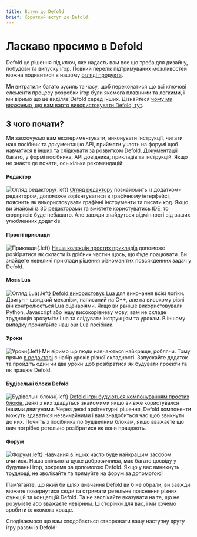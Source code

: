 ```yaml
---
title: Вступ до Defold
brief: Короткий вступ до Defold.
---
```


# Ласкаво просимо в Defold

Defold це рішення під ключ, яке надасть вам все що треба для дизайну, побудови та випуску ігор. Повний перелік підтримуваних можливостей можна подивитися в нашому [огляді продукта](/product).

Ми витратили багато зусиль та часу, щоб переконатися що всі ключові елементи процесу розробки ігор були якомога плавними та легкими, і ми віримо що це виділяє Defold серед інших. Дізнайтеся [чому ми вважаемо, що вам варто використовувати Defold, тут](/why).

## З чого почати?

Ми заохочуємо вам експериментувати, виконувати інструкції, читати наш посібник та документацію API, приймати участь на форумі щоб навчатися в інших та слідкувати за розвитком Defold. Документації багато, у формі посібника, API довідника, прикладів та інструкцій. Якщо не знаєте де почати, ось кілька рекомендацій:

#### Редактор
![Огляд редактору](images/introduction/editor.png){.left} [Огляд редактору](/manuals/editor/) познайомить із додатком-редактором, допоможе зорієнтуватися в графічному інтерфейсі, пояснить як використовувати графічні інструменти та писати код. Якщо ви знайомі із 3D редакторами та вмієтете користуватись IDE, то сюрпризів буде небашато. Але завжди знайдуться відмінності від ваших улюбленних додатків.

#### Прості приклади
![Приклади](images/introduction/examples.jpg){.left} [Наша колекція простих прикладів](/examples/) допоможе розібратися як скласти із дрібних частин щось, що буде працювати. Ви знайдете невеликі приклади рішення різноманітих повсякденних задач у Defold.

#### Мова Lua
![Огляд Lua](images/introduction/lua.png){.left} [Defold використовує Lua](/manuals/lua/) для виконання всієї логіки. Двигун - швидкий механізм, написаний на C++, але на високому рівні він контролюється Lua сценаріями. Якщо ви раніше використовували Python, Javascript або іншу високорівневу мову, вам не складе труднощів зрозуміти Lua та слідувати інструкціям та урокам. В іншому випадку прочитайте наш our Lua посібник.

#### Уроки
![Уроки](images/introduction/tutorials.jpg){.left} Ми віримо що люди навчаються найкраще, роблячи. Тому прямо [в редакторі](/manuals/editor/) є набір уроків різної складності. Запускайте додаток та пройдіть один чи два уроки щоб розібратися як будувати проєкти та як працює Defold.

#### Будівельні блоки Defold
![Будівельні блоки](images/introduction/building_blocks.png){.left} [Defold ігри будуються компонуванням простих блоків](/manuals/building-blocks/), деякі з них здадуться знайомими якщо ви вже користувался іншими двигунами. Через деякі архітектурні рішення, Defold компоненти можуть здаватися незвичайними і вам знадобиться час щоб звикнути до них. Почніть з посібника по будівелним блокам, якщо вважаєте що вам потрібно ретельно розібратися як вони працюють.

#### Форум
![Форум](images/introduction/forum.jpg){.left} [Навчання в інших](//forum.defold.com/) часто буде найкращим засобом вчитися. Наша спільнота дуже доброзичлива, має багато досвіду у будуванні ігор, зокрема за допомогою Defold. Якщо у вас виникнуть труднощі, не зволікайте та прямуйте на форум за допомогою!

Памʼятайте, що який би шлях вивчання Defold ви б не обрали, ви завжди можете повернутися сюди та отримати ретельне пояснення різних функцій та концепцій Defold. Та не зволікайте вказувати на те, що не розумієте або вважаєте невірним. Ці сторінки для вас, і ми хочемо зробити їх якомога краще.

Сподіваємося що вам сподобається створювати вашу наступну круту ігру разом із Defold!
